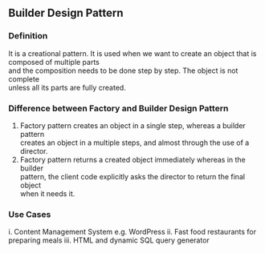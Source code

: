 ## Builder Design Pattern
### Definition
It is a creational pattern.
It is used when we want to create an object that is composed of multiple parts  
and the composition needs to be done step by step. The object is not complete  
unless all its parts are fully created.  
  
### Difference between Factory and Builder Design Pattern  
1.  Factory pattern creates an object in a single step, whereas a builder pattern  
creates an object in a multiple steps, and almost through the use of a director.  
2.  Factory pattern returns a created object immediately whereas in the builder  
pattern, the client code explicitly asks the director to return the final object  
when it needs it.  

### Use Cases
i. Content Management System e.g. WordPress
ii. Fast food restaurants for preparing meals
iii. HTML and dynamic SQL query generator